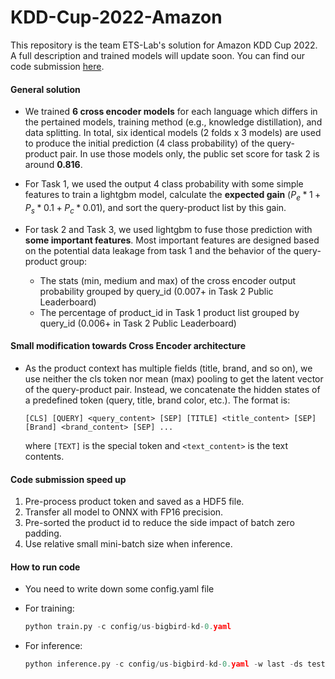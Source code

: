 # KDD-Cup-2022-Amazon
This repository is the team ETS-Lab's solution for Amazon KDD Cup 2022. A full description and trained models will update soon. You can find our code submission [here](https://gitlab.aicrowd.com/wufanyou/kdd_task_2).


#### General solution

* We trained __6 cross encoder models__ for each language which differs in the pertained models, training method (e.g., knowledge distillation), and data splitting. In total, six identical models (2 folds x 3 models) are used to produce the initial prediction (4 class probability) of the query-product pair. In use those models only, the public set score for task 2 is around __0.816__.

* For Task 1, we used the output 4 class probability with some simple features to train a lightgbm model, calculate the __expected gain__ ($P_e*1 + P_s*0.1 + P_c*0.01$), and sort the query-product list by this gain.

* For task 2 and Task 3, we used lightgbm to fuse those prediction with __some important features__. Most important features are designed based on the potential data leakage from task 1 and the behavior of the query-product group:
    * The stats (min, medium and max) of the cross encoder output probability grouped by query_id (0.007+ in Task 2 Public Leaderboard)
    * The percentage of product_id in Task 1 product list grouped by query_id (0.006+ in Task 2 Public Leaderboard) 


#### Small modification towards Cross Encoder architecture

* As the product context has multiple fields (title, brand, and so on), we use neither the cls token nor mean (max) pooling to get the latent vector of the query-product pair. Instead, we concatenate the hidden states of a predefined token (query, title, brand color, etc.). The format is: 
    ```
    [CLS] [QUERY] <query_content> [SEP] [TITLE] <title_content> [SEP] [Brand] <brand_content> [SEP] ...
    ```
    where `[TEXT]` is the special token and `<text_content>` is the text contents.

#### Code submission speed up
1. Pre-process product token and saved as a HDF5 file.
2. Transfer all model to ONNX with FP16 precision.
3. Pre-sorted the product id to reduce the side impact of batch zero padding.
4. Use relative small mini-batch size when inference.
#### How to run code

* You need to write down some config.yaml file

* For training:
    ```python
    python train.py -c config/us-bigbird-kd-0.yaml
    ```
* For inference:

    ```python
    python inference.py -c config/us-bigbird-kd-0.yaml -w last -ds test
    ```
